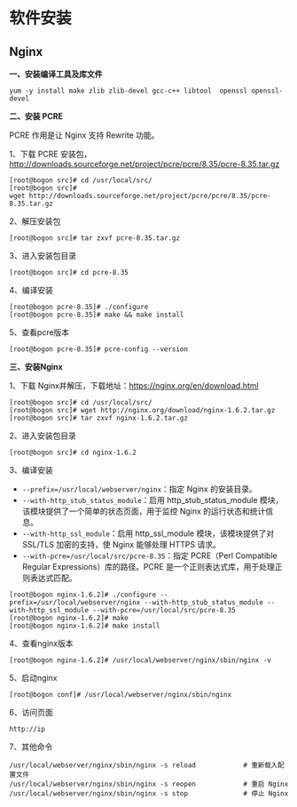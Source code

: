 # 软件安装

## Nginx

**一、安装编译工具及库文件**

```
yum -y install make zlib zlib-devel gcc-c++ libtool  openssl openssl-devel
```

**二、安装 PCRE**

PCRE 作用是让 Nginx 支持 Rewrite 功能。

1、下载 PCRE 安装包，http://downloads.sourceforge.net/project/pcre/pcre/8.35/pcre-8.35.tar.gz

```
[root@bogon src]# cd /usr/local/src/
[root@bogon src]# wget http://downloads.sourceforge.net/project/pcre/pcre/8.35/pcre-8.35.tar.gz
```

2、解压安装包

```
[root@bogon src]# tar zxvf pcre-8.35.tar.gz
```

3、进入安装包目录

```
[root@bogon src]# cd pcre-8.35
```

4、编译安装 

```
[root@bogon pcre-8.35]# ./configure
[root@bogon pcre-8.35]# make && make install
```

5、查看pcre版本

```
[root@bogon pcre-8.35]# pcre-config --version
```

**三、安装Nginx**

1、下载 Nginx并解压，下载地址：https://nginx.org/en/download.html

```
[root@bogon src]# cd /usr/local/src/
[root@bogon src]# wget http://nginx.org/download/nginx-1.6.2.tar.gz
[root@bogon src]# tar zxvf nginx-1.6.2.tar.gz
```

2、进入安装包目录

```
[root@bogon src]# cd nginx-1.6.2
```

3、编译安装

- `--prefix=/usr/local/webserver/nginx`：指定 Nginx 的安装目录。
- `--with-http_stub_status_module`：启用 http_stub_status_module 模块，该模块提供了一个简单的状态页面，用于监控 Nginx 的运行状态和统计信息。
- `--with-http_ssl_module`：启用 http_ssl_module 模块，该模块提供了对 SSL/TLS 加密的支持，使 Nginx 能够处理 HTTPS 请求。
- `--with-pcre=/usr/local/src/pcre-8.35`：指定 PCRE（Perl Compatible Regular Expressions）库的路径。PCRE 是一个正则表达式库，用于处理正则表达式匹配。

```
[root@bogon nginx-1.6.2]# ./configure --prefix=/usr/local/webserver/nginx --with-http_stub_status_module --with-http_ssl_module --with-pcre=/usr/local/src/pcre-8.35
[root@bogon nginx-1.6.2]# make
[root@bogon nginx-1.6.2]# make install
```

4、查看nginx版本

```
[root@bogon nginx-1.6.2]# /usr/local/webserver/nginx/sbin/nginx -v
```

5、启动nginx

```
[root@bogon conf]# /usr/local/webserver/nginx/sbin/nginx
```

6、访问页面

`http://ip`

7、其他命令

```
/usr/local/webserver/nginx/sbin/nginx -s reload            # 重新载入配置文件
/usr/local/webserver/nginx/sbin/nginx -s reopen            # 重启 Nginx
/usr/local/webserver/nginx/sbin/nginx -s stop              # 停止 Nginx
```


